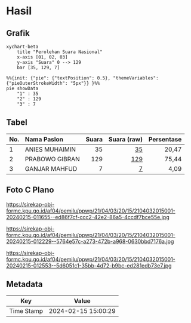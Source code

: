 # Hasil

## Grafik

```mermaid
xychart-beta
    title "Perolehan Suara Nasional"
    x-axis [01, 02, 03]
    y-axis "Suara" 0 --> 129
    bar [35, 129, 7]
```

```mermaid
%%{init: {"pie": {"textPosition": 0.5}, "themeVariables": {"pieOuterStrokeWidth": "5px"}} }%%
pie showData
    "1" : 35
    "2" : 129
    "3" : 7
```

## Tabel

| No. | Nama Paslon    | Suara | Suara (raw) | Persentase |
|:--- |:-------------- | -----:| -----------:| ----------:|
| 1   | ANIES MUHAIMIN | 35    | [35][p-1]   | 20,47      |
| 2   | PRABOWO GIBRAN | 129   | [129][p-2]  | 75,44      |
| 3   | GANJAR MAHFUD  | 7     | [7][p-3]    | 4,09       |


[p-1]: https://github.com/gigit-pemilu/pemilu-2024/blob/main/pilpres/hitung-suara/sub/21-kepulauan-riau/sub/04-lingga/sub/03-senayang/sub/2015-baran/sub/001-tps/sub/paslon-1.txt
[p-2]: https://github.com/gigit-pemilu/pemilu-2024/blob/main/pilpres/hitung-suara/sub/21-kepulauan-riau/sub/04-lingga/sub/03-senayang/sub/2015-baran/sub/001-tps/sub/paslon-2.txt
[p-3]: https://github.com/gigit-pemilu/pemilu-2024/blob/main/pilpres/hitung-suara/sub/21-kepulauan-riau/sub/04-lingga/sub/03-senayang/sub/2015-baran/sub/001-tps/sub/paslon-3.txt

## Foto C Plano

https://sirekap-obj-formc.kpu.go.id/af04/pemilu/ppwp/21/04/03/20/15/2104032015001-20240215-011655--ed86f7cf-ccc2-42e2-86a5-4ccdf7bce55e.jpg

https://sirekap-obj-formc.kpu.go.id/af04/pemilu/ppwp/21/04/03/20/15/2104032015001-20240215-012229--5764e57c-a273-472b-a968-0630bbd7176a.jpg

https://sirekap-obj-formc.kpu.go.id/af04/pemilu/ppwp/21/04/03/20/15/2104032015001-20240215-012553--5d6051c1-35bb-4d72-b9bc-ed281edb73e7.jpg


## Metadata

| Key        | Value               |
| ---------- | ------------------- |
| Time Stamp | 2024-02-15 15:00:29 |



